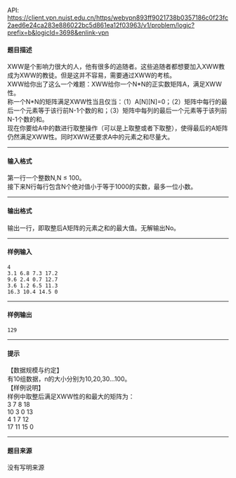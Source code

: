 API: https://client.vpn.nuist.edu.cn/https/webvpn893ff9021738b0357186c0f23fc2aed6e24ca283e886022bc5d861ea12f03963/v1/problem/logic?prefix=b&logicId=3698&enlink-vpn

#### 题目描述

XWW是个影响力很大的人，他有很多的追随者。这些追随者都想要加入XWW教成为XWW的教徒。但是这并不容易，需要通过XWW的考核。  
XWW给你出了这么一个难题：XWW给你一个N\*N的正实数矩阵A，满足XWW性。  
称一个N\*N的矩阵满足XWW性当且仅当：（1）A\[N\]\[N\]=0；（2）矩阵中每行的最后一个元素等于该行前N-1个数的和；（3）矩阵中每列的最后一个元素等于该列前N-1个数的和。  
现在你要给A中的数进行取整操作（可以是上取整或者下取整），使得最后的A矩阵仍然满足XWW性。同时XWW还要求A中的元素之和尽量大。  

---

#### 输入格式

第一行一个整数N,N ≤ 100。  
接下来N行每行包含N个绝对值小于等于1000的实数，最多一位小数。  

---

#### 输出格式

输出一行，即取整后A矩阵的元素之和的最大值。无解输出No。  

---

#### 样例输入
```
4
3.1 6.8 7.3 17.2
9.6 2.4 0.7 12.7
3.6 1.2 6.5 11.3
16.3 10.4 14.5 0 

```

---

#### 样例输出
```
129

```

---

#### 提示

【数据规模与约定】  
有10组数据，n的大小分别为10,20,30...100。  
【样例说明】  
样例中取整后满足XWW性的和最大的矩阵为：  
3 7 8 18  
10 3 0 13  
4 1 7 12  
17 11 15 0

---

#### 题目来源

没有写明来源